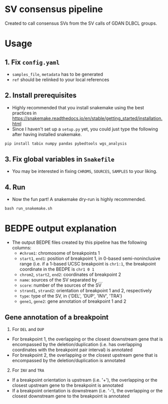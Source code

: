 # SV consensus pipeline
Created to call consensus SVs from the SV calls of GDAN DLBCL groups.

# Usage
## 1. Fix `config.yaml`

- `samples_file`, `metadata` has to be generated
- `ref` should be relinked to your local references

## 2. Install prerequisites

- Highly recommended that you install snakemake using the best practices in https://snakemake.readthedocs.io/en/stable/getting_started/installation.html<br>
- Since I haven't set up a `setup.py` yet, you could just type the following after having installed snakemake.
```bash
pip install tabix numpy pandas pybedtools wgs_analysis
```

## 3. Fix global variables in `Snakefile`

- You may be interested in fixing `CHROMS`, `SOURCES`, `SAMPLES` to your liking.

## 4. Run

- Now the fun part! A snakemake dry-run is highly recommended.
```
bash run_snakemake.sh
```

# BEDPE output explanation
- The output BEDPE files created by this pipeline has the following columns:
  - `#chrom1`: chromosome of breakpoints 1
  - `start1`, `end1`: position of breakpoint 1, in 0-based semi-noninclusive range (i.e. if a 1-based UCSC breakpoint is `chr1:1`, the breakpoint coordinate in the BEDPE is `chr1 0 1`
  - `chrom2`, `start2`, `end2`: coordinates of breakpoint 2
  - `name`: sources of the SV separated by `__`
  - `score`: number of the sources of the SV
  - `strand1`, `strand2`: orientation of breakpoint 1 and 2, respectively
  - `type`: type of the SV, in {'DEL', 'DUP', 'INV', 'TRA'}
  - `gene1`, `gene2`: gene annotation of breakpoint 1 and 2

## Gene annotation of a breakpoint
1. For `DEL` and `DUP`
- For breakpoint 1, the overlapping or the closest downstream gene that is encompassed by the deletion/duplication (i.e. has overlapping coordinates with the breakpoint pair interval) is annotated
- For breakpoint 2, the overlapping or the closest upstream gene that is encompassed by the deletion/duplication is annotated
2. For `INV` and `TRA`
- If a breakpoint orientation is upstream (i.e. '+'), the overlapping or the closest upstream gene to the breakpoint is annotated
- If a breakpoint orientation is downstream (i.e. '-'), the overlapping or the closest downstream gene to the breakpoint is annotated
